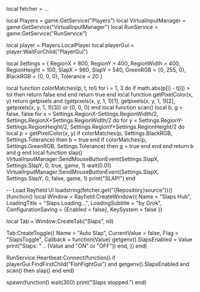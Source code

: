 local fetcher = ...

local Players = game:GetService("Players")
local VirtualInputManager = game:GetService("VirtualInputManager")
local RunService = game:GetService("RunService")

local player = Players.LocalPlayer
local playerGui = player:WaitForChild("PlayerGui")

local Settings = {
  RegionX = 800, RegionY = 400, RegionWidth = 400, RegionHeight = 100,
  SlapX = 960, SlapY = 540,
  GreenRGB = {0, 255, 0}, BlackRGB = {0, 0, 0}, Tolerance = 20
}

local function colorMatches(p, t, tol) for i = 1, 3 do if math.abs(p[i] - t[i]) > tol then return false end end return true end
local function getPixelColor(x, y) return getpixels and {getpixels(x, y, 1, 1)[1], getpixels(x, y, 1, 1)[2], getpixels(x, y, 1, 1)[3]} or {0, 0, 0} end
local function scan() local b, g = false, false for x = Settings.RegionX-Settings.RegionWidth/2, Settings.RegionX+Settings.RegionWidth/2 do for y = Settings.RegionY-Settings.RegionHeight/2, Settings.RegionY+Settings.RegionHeight/2 do local p = getPixelColor(x, y) if colorMatches(p, Settings.BlackRGB, Settings.Tolerance) then b = true end if colorMatches(p, Settings.GreenRGB, Settings.Tolerance) then g = true end end end return b and g end
local function slap() VirtualInputManager:SendMouseButtonEvent(Settings.SlapX, Settings.SlapY, 0, true, game, 1) wait(0.01) VirtualInputManager:SendMouseButtonEvent(Settings.SlapX, Settings.SlapY, 0, false, game, 1) print("SLAP!") end

-- Load Rayfield UI
loadstring(fetcher.get("{Repository}source"))()(function()
  local Window = Rayfield:CreateWindow({
    Name = "Slaps Hub",
    LoadingTitle = "Slaps Loading...",
    LoadingSubtitle = "by Grok",
    ConfigurationSaving = {Enabled = false},
    KeySystem = false
  })

  local Tab = Window:CreateTab("Slaps", nil)

  Tab:CreateToggle({
    Name = "Auto Slap",
    CurrentValue = false,
    Flag = "SlapsToggle",
    Callback = function(Value)
      getgenv().SlapsEnabled = Value
      print("Slaps: " .. (Value and "ON" or "OFF"))
    end,
  })
end)

RunService.Heartbeat:Connect(function() if playerGui:FindFirstChild("FishFightGui") and getgenv().SlapsEnabled and scan() then slap() end end)

spawn(function() wait(300) print("Slaps stopped.") end)
